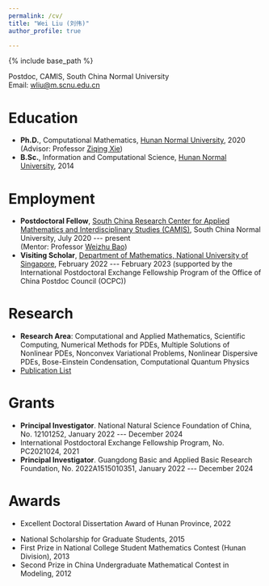```yaml
---
permalink: /cv/
title: "Wei Liu (刘伟)"
author_profile: true

---
```


{% include base_path %}

<!-- Brief CV -->

<!-- **Wei Liu** <br> -->
Postdoc, CAMIS, South China Normal University <br>
Email: wliu@m.scnu.edu.cn


Education
======
* **Ph.D.**, Computational Mathematics, [Hunan Normal University](https://www.hunnu.edu.cn), 2020 <br> 
  (Advisor: Professor [Ziqing Xie](https://mc.hunnu.edu.cn/info/1665/4995.htm)) 
* **B.Sc.**, Information and Computational Science, [Hunan Normal University](https://www.hunnu.edu.cn), 2014


Employment
======
<!-- * **Research Fellow**, [Department of Mathematics, National University of Singapore](https://www.math.nus.edu.sg), Singapore, April 2023 --- present (expected) -->
<!-- * **Visiting Scholar**, [Department of Mathematics, National University of Singapore](https://www.math.nus.edu.sg), February 2022 --- February 2023 (supported by the International Postdoctoral Exchange Fellowship Program of the Office of China Postdoc Council (OCPC)) -->
* **Postdoctoral Fellow**, [South China Research Center for Applied Mathematics and Interdisciplinary Studies (CAMIS)](http://camis.scnu.edu.cn/), South China Normal University, July 2020 --- present <br> 
  (Mentor: Professor [Weizhu Bao](https://blog.nus.edu.sg/matbwz/))
* **Visiting Scholar**, [Department of Mathematics, National University of Singapore](https://www.math.nus.edu.sg), February 2022 --- February 2023 (supported by the International Postdoctoral Exchange Fellowship Program of the Office of China Postdoc Council (OCPC))


Research
======
* **Research Area**: Computational and Applied Mathematics, Scientific Computing, Numerical Methods for PDEs, Multiple Solutions of Nonlinear PDEs, Nonconvex Variational Problems, Nonlinear Dispersive PDEs, Bose-Einstein Condensation, Computational Quantum Physics
* [Publication List](https://matwliu.github.io/publications/)

<!-- Computational quantum physics, Bose-Einstein condensation, Nonlinear dispersive PDEs, Numerical methods for PDEs, Multiple solutions of nonlinear PDEs -->
<!-- * Computational and Applied Mathematics, Computational Quantum Physics -->
<!-- * Numerical PDEs, Applied Analysis, Scientific Computing -->
<!-- * Multiple Solutions of Nonlinear PDEs, Nonconvex Variational Problems -->
<!-- * Bose-Einstein Condensation, Nonlinear Dispersive PDEs  -->


Grants
======
* **Principal Investigator**. National Natural Science Foundation of China, No. 12101252, January 2022 --- December 2024
* International Postdoctoral Exchange Fellowship Program, No. PC2021024, 2021
* **Principal Investigator**. Guangdong Basic and Applied Basic Research Foundation, No. 2022A1515010351, January 2022 --- December 2024
<!-- * **Participant**. National Natural Science Foundation of China, No. 12171148, January 2022 --- December 2025 (PI: Ziqing Xie) -->
<!-- * **Participant**. National Natural Science Foundation of China, No. 11971007, January 2020 --- December 2023 (PI: Yongjun Yuan) -->

<!-- _The study on regularized numerical methods for nonlinear partial differential equations with singular term_ -->
<!-- _Mathematical theory and numerical methods for quantum droplets_ -->
<!-- _The study on two types of novel methods for solving multiple solutions of nonlinear PDEs and their applications_ -->
<!-- _The study of efficient numerical methods to simulate ground states and dynamics of general spinor Bose-Einstein condensates_ -->


Awards
======
* Excellent Doctoral Dissertation Award of Hunan Province, 2022
<!-- * International Postdoctoral Exchange Fellowship Program, 2021 -->
* National Scholarship for Graduate Students, 2015
* First Prize in National College Student Mathematics Contest (Hunan Division), 2013
* Second Prize in China Undergraduate Mathematical Contest in Modeling, 2012




<!--   
Skills
======
* Skill 1
* Skill 2
  * Sub-skill 2.1
  * Sub-skill 2.2
  * Sub-skill 2.3
* Skill 3

Publications
======
  <ul>{% for post in site.publications %}
    {% include archive-single-cv.html %}
  {% endfor %}</ul>
  
Talks
======
  <ul>{% for post in site.talks %}
    {% include archive-single-talk-cv.html %}
  {% endfor %}</ul>
  
Teaching
======
  <ul>{% for post in site.teaching %}
    {% include archive-single-cv.html %}
  {% endfor %}</ul>
  
Service and leadership
======
* Currently signed in to 43 different slack teams
 -->
